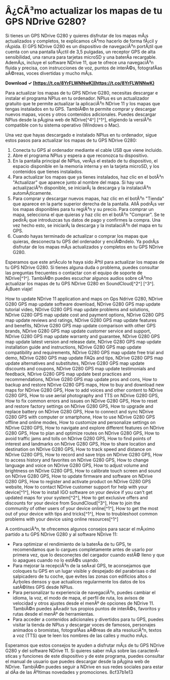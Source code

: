 # Â¿CÃ³mo actualizar los mapas de tu GPS NDrive G280?
 
Si tienes un GPS NDrive G280 y quieres disfrutar de los mapas mÃ¡s actualizados y completos, te explicamos cÃ³mo hacerlo de forma fÃ¡cil y rÃ¡pida. El GPS NDrive G280 es un dispositivo de navegaciÃ³n portÃ¡til que cuenta con una pantalla tÃ¡ctil de 3,5 pulgadas, un receptor GPS de alta sensibilidad, una ranura para tarjetas microSD y una baterÃ­a recargable. AdemÃ¡s, incluye el software NDrive 11, que te ofrece una navegaciÃ³n fluida y precisa, con instrucciones de voz, puntos de interÃ©s, fotografÃ­as aÃ©reas, voces divertidas y mucho mÃ¡s.
 
**Download ✓ [https://t.co/8YrFLWNNwK](https://t.co/8YrFLWNNwK)**


 
Para actualizar los mapas de tu GPS NDrive G280, necesitas descargar e instalar el programa NPlus en tu ordenador. NPlus es un actualizador gratuito que te permite actualizar la aplicaciÃ³n NDrive 11 y los mapas que tengas instalados en tu GPS. TambiÃ©n te permite comprar y descargar nuevos mapas, voces y otros contenidos adicionales. Puedes descargar NPlus desde la pÃ¡gina web de NDrive[^4^] [^1^], eligiendo la versiÃ³n compatible con tu sistema operativo (Windows o Mac).
 
Una vez que hayas descargado e instalado NPlus en tu ordenador, sigue estos pasos para actualizar los mapas de tu GPS NDrive G280:
 
1. Conecta tu GPS al ordenador mediante el cable USB que viene incluido.
2. Abre el programa NPlus y espera a que reconozca tu dispositivo.
3. En la pantalla principal de NPlus, verÃ¡s el estado de tu dispositivo, el espacio disponible en la memoria interna y en la tarjeta microSD, y los contenidos que tienes instalados.
4. Para actualizar los mapas que ya tienes instalados, haz clic en el botÃ³n "Actualizar" que aparece junto al nombre del mapa. Si hay una actualizaciÃ³n disponible, se iniciarÃ¡ la descarga y la instalaciÃ³n automÃ¡ticamente.
5. Para comprar y descargar nuevos mapas, haz clic en el botÃ³n "Tienda" que aparece en la parte superior derecha de la pantalla. AllÃ­ podrÃ¡s ver los mapas disponibles para tu regiÃ³n y su precio. Para comprar un mapa, selecciona el que quieras y haz clic en el botÃ³n "Comprar". Se te pedirÃ¡ que introduzcas tus datos de pago y confirmes la compra. Una vez hecho esto, se iniciarÃ¡ la descarga y la instalaciÃ³n del mapa en tu GPS.
6. Cuando hayas terminado de actualizar o comprar los mapas que quieras, desconecta tu GPS del ordenador y enciÃ©ndelo. Ya podrÃ¡s disfrutar de los mapas mÃ¡s actualizados y completos en tu GPS NDrive G280.

Esperamos que este artÃ­culo te haya sido Ãºtil para actualizar los mapas de tu GPS NDrive G280. Si tienes alguna duda o problema, puedes consultar las preguntas frecuentes o contactar con el equipo de soporte de NDrive[^1^]. TambiÃ©n puedes escuchar algunos audios sobre cÃ³mo actualizar los mapas de tu GPS NDrive G280 en SoundCloud[^2^] [^3^]. Â¡Buen viaje!
 
How to update NDrive 11 application and maps on Gps Ndrive G280,  NDrive G280 GPS map update software download,  NDrive G280 GPS map update tutorial video,  NDrive G280 GPS map update problems and solutions,  NDrive G280 GPS map update cost and payment options,  NDrive G280 GPS map update reviews and ratings,  NDrive G280 GPS map update features and benefits,  NDrive G280 GPS map update comparison with other GPS brands,  NDrive G280 GPS map update customer service and support,  NDrive G280 GPS map update warranty and guarantee,  NDrive G280 GPS map update latest version and release date,  NDrive G280 GPS map update installation guide and instructions,  NDrive G280 GPS map update compatibility and requirements,  NDrive G280 GPS map update free trial and demo,  NDrive G280 GPS map update FAQs and tips,  NDrive G280 GPS map update alternatives and substitutes,  NDrive G280 GPS map update discounts and coupons,  NDrive G280 GPS map update testimonials and feedback,  NDrive G280 GPS map update best practices and recommendations,  NDrive G280 GPS map update pros and cons,  How to backup and restore NDrive G280 GPS maps,  How to buy and download new maps for NDrive G280 GPS,  How to add voices and other content to NDrive G280 GPS,  How to use aerial photography and TTS on NDrive G280 GPS,  How to fix common errors and issues on NDrive G280 GPS,  How to reset and restore factory settings on NDrive G280 GPS,  How to upgrade and replace battery on NDrive G280 GPS,  How to connect and sync NDrive G280 GPS with computer or smartphone,  How to use NDrive G280 GPS offline and online modes,  How to customize and personalize settings on NDrive G280 GPS,  How to navigate and explore different features on NDrive G280 GPS,  How to plan and optimize routes on NDrive G280 GPS,  How to avoid traffic jams and tolls on NDrive G280 GPS,  How to find points of interest and landmarks on NDrive G280 GPS,  How to share location and destination on NDrive G280 GPS,  How to track speed and distance on NDrive G280 GPS,  How to record and save trips on NDrive G280 GPS,  How to access history and favorites on NDrive G280 GPS,  How to change language and voice on NDrive G280 GPS,  How to adjust volume and brightness on NDrive G280 GPS,  How to calibrate touch screen and sound on NDrive G280 GPS,  How to update firmware and software on NDrive G280 GPS,  How to register and activate product on NDrive G280 GPS website,  How to contact NDrive customer support for help with your device[^1^],  How to install IGO software on your device if you can't get updated maps for your system[^2^],  How to get exclusive offers and discounts for your device from SoundCloud[^3^],  How to join the community of other users of your device online[^1^],  How to get the most out of your device with tips and tricks[^1^],  How to troubleshoot common problems with your device using online resources[^1^]

A continuaciÃ³n, te ofrecemos algunos consejos para sacar el mÃ¡ximo partido a tu GPS NDrive G280 y al software NDrive 11:

- Para optimizar el rendimiento de la baterÃ­a de tu GPS, te recomendamos que lo cargues completamente antes de usarlo por primera vez, que lo desconectes del cargador cuando estÃ© lleno y que lo apagues cuando no lo estÃ©s usando.
- Para mejorar la recepciÃ³n de la seÃ±al GPS, te aconsejamos que coloques tu GPS en un lugar visible y despejado del parabrisas o del salpicadero de tu coche, que evites las zonas con edificios altos o Ã¡rboles densos y que actualices regularmente los datos de los satÃ©lites GPS desde NPlus.
- Para personalizar tu experiencia de navegaciÃ³n, puedes cambiar el idioma, la voz, el modo de mapa, el perfil de ruta, los avisos de velocidad y otros ajustes desde el menÃº de opciones de NDrive 11. TambiÃ©n puedes aÃ±adir tus propios puntos de interÃ©s, favoritos y rutas desde el menÃº de herramientas.
- Para acceder a contenidos adicionales y divertidos para tu GPS, puedes visitar la tienda de NPlus y descargar voces de famosos, personajes animados o bromistas, fotografÃ­as aÃ©reas de alta resoluciÃ³n, textos a voz (TTS) que te leen los nombres de las calles y mucho mÃ¡s.

Esperamos que estos consejos te ayuden a disfrutar mÃ¡s de tu GPS NDrive G280 y del software NDrive 11. Si quieres saber mÃ¡s sobre las caracterÃ­sticas y funciones de este dispositivo y de este programa, puedes consultar el manual de usuario que puedes descargar desde la pÃ¡gina web de NDrive. TambiÃ©n puedes seguir a NDrive en sus redes sociales para estar al dÃ­a de las Ãºltimas novedades y promociones.
 8cf37b1e13
 
